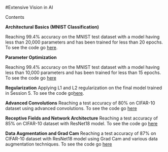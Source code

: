 #Extensive Vision in AI

Contents

**Architectural Basics (MNIST Classification)**

Reaching 99.4% accuracy on the MNIST test dataset with a model having less than 20,000 parameters and has been trained for less than 20 epochs. To see the code go [here](https://github.com/Noopuragr/EVA4/tree/master/S4).

**Parameter Optimization**

Reaching 99.4% accuracy on the MNIST test dataset with a model having less than 10,000 parameters and has been trained for less than 15 epochs. To see the code go [here](https://github.com/Noopuragr/EVA4/tree/master/S5)

**Regularization**
Applying L1 and L2 regularization on the final model trained in Session 5. To see the code go[here](https://github.com/Noopuragr/EVA4/tree/master/S6).


**Advanced Convolutions**
Reaching a test accuracy of 80% on CIFAR-10 dataset using advanced convolutions. To see the code go [here](https://github.com/Noopuragr/EVA4/tree/master/S7)

**Receptive Fields and Network Architecture**
Reaching a test accuracy of 85% on CIFAR-10 dataset with ResNet18 model. To see the code go [here](https://github.com/Noopuragr/EVA4/tree/master/S8)


**Data Augmentation and Grad Cam**
Reaching a test accuracy of 87% on CIFAR-10 dataset with ResNet18 model using Grad Cam and various data augmentation techniques. To see the code go [here](https://github.com/Noopuragr/EVA4/tree/master/S9)
